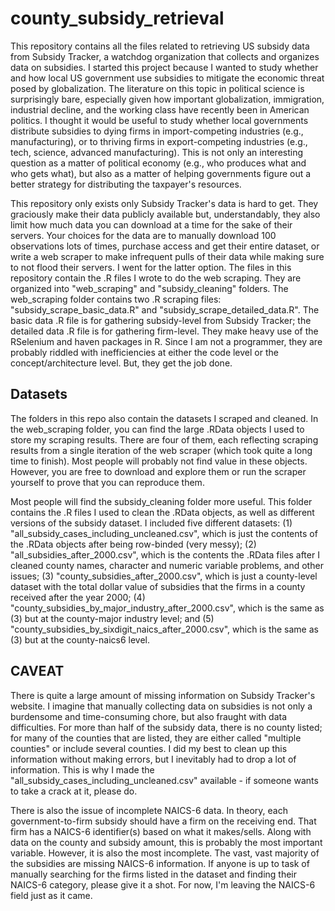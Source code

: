 # county_subsidy_retrieval
This repository contains all the files related to retrieving US subsidy data from Subsidy Tracker, a watchdog organization that collects and organizes data on subsidies. I started this project because I wanted to study whether and how local US government use subsidies to mitigate the economic threat posed by globalization. The literature on this topic in political science is surprisingly bare, especially given how important globalization, immigration, industrial decline, and the working class have recently been in American politics. I thought it would be useful to study whether local governments distribute subsidies to dying firms in import-competing industries (e.g., manufacturing), or to thriving firms in export-competing industries (e.g., tech, science, advanced manufacturing). This is not only an interesting question as a matter of political economy (e.g., who produces what and who gets what), but also as a matter of helping governments figure out a better strategy for distributing the taxpayer's resources.

This repository only exists only Subsidy Tracker's data is hard to get. They graciously make their data publicly available but, understandably, they also limit how much data you can download at a time for the sake of their servers. Your choices for the data are to manually download 100 observations lots of times, purchase access and get their entire dataset, or write a web scraper to make infrequent pulls of their data while making sure to not flood their servers. I went for the latter option. The files in this repository contain the .R files I wrote to do the web scraping. They are organized into "web_scraping" and "subsidy_cleaning" folders. The web_scraping folder contains two .R scraping files: "subsidy_scrape_basic_data.R" and "subsidy_scrape_detailed_data.R". The basic data .R file is for gathering subsidy-level from Subsidy Tracker; the detailed data .R file is for gathering firm-level. They make heavy use of the RSelenium and haven packages in R. Since I am not a programmer, they are probably riddled with inefficiencies at either the code level or the concept/architecture level. But, they get the job done.

## Datasets

The folders in this repo also contain the datasets I scraped and cleaned. In the web_scraping folder, you can find the large .RData objects I used to store my scraping results. There are four of them, each reflecting scraping results from a single iteration of the web scraper (which took quite a long time to finish). Most people will probably not find value in these objects. However, you are free to download and explore them or run the scraper yourself to prove that you can reproduce them.

Most people will find the subsidy_cleaning folder more useful. This folder contains the .R files I used to clean the .RData objects, as well as different versions of the subsidy dataset. I included five different datasets: (1) "all_subsidy_cases_including_uncleaned.csv", which is just the contents of the .RData objects after being row-binded (very messy); (2) "all_subsidies_after_2000.csv", which is the contents the .RData files after I cleaned county names, character and numeric variable problems, and other issues; (3) "county_subsidies_after_2000.csv", which is just a county-level dataset with the total dollar value of subsidies that the firms in a county received after the year 2000; (4) "county_subsidies_by_major_industry_after_2000.csv", which is the same as (3) but at the county-major industry level; and (5) "county_subsidies_by_sixdigit_naics_after_2000.csv", which is the same as (3) but at the county-naics6 level.

## CAVEAT

There is quite a large amount of missing information on Subsidy Tracker's website. I imagine that manually collecting data on subsidies is not only a burdensome and time-consuming chore, but also fraught with data difficulties. For more than half of the subsidy data, there is no county listed; for many of the counties that are listed, they are either called "multiple counties" or include several counties. I did my best to clean up this information without making errors, but I inevitably had to drop a lot of information. This is why I made the "all_subsidy_cases_including_uncleaned.csv" available - if someone wants to take a crack at it, please do.

There is also the issue of incomplete NAICS-6 data. In theory, each government-to-firm subsidy should have a firm on the receiving end. That firm has a NAICS-6 identifier(s) based on what it makes/sells. Along with data on the county and subsidy amount, this is probably the most important variable. However, it is also the most incomplete. The vast, vast majority of the subsidies are missing NAICS-6 information. If anyone is up to task of manually searching for the firms listed in the dataset and finding their NAICS-6 category, please give it a shot. For now, I'm leaving the NAICS-6 field just as it came.






